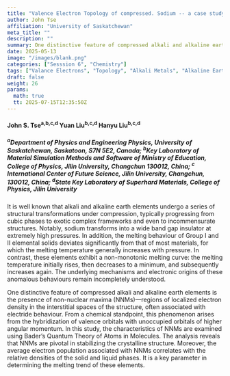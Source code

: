 ```yaml
---
title: "Valence Electron Topology of compressed. Sodium -- a case study"
author: John Tse
affiliation: "University of Saskatchewan"
meta_title: ""
description: ""
summary: One distinctive feature of compressed alkali and alkaline earth elementsis the presence of non-nuclear maxima (NNMs)—regions of localized electron density in the interstitial spaces of the structure, often associated with electride behaviour.
date: 2025-05-13
image: "/images/blank.png"
categories: ["Sesssion 6", "Chemistry"]
tags: ["Valance Electrons", "Topology", "Alkali Metals", "Alkaline Earth Metals", "Non-Nuclear Maxima", "NNMs", "QTAIM", "Chemical Bonding", "Melting Behaviour"]
draft: false
weight: 26
params:
  math: true
  tt: 2025-07-15T12:35:50Z
---
```


#### John S. Tse<sup>a,b,c,d</sup> Yuan Liu<sup>b,c,d</sup> Hanyu Liu<sup>b,c,d</sup>

##### <sup>a</sup>Department of Physics and Engineering Physics, University of Saskatchewan, Saskatoon, S7N 5E2, Canada; <sup>b</sup>Key Laboratory of Material Simulation Methods and Software of  Ministry of Education, College of Physics, Jilin University, Changchun 130012, China; <sup>c</sup> International Center of Future Science, Jilin University, Changchun, 130012, China; <sup>d</sup>State Key Laboratory of Superhard Materials, College of Physics, Jilin University

It is well known that alkali and alkaline earth elements undergo a
series of structural transformations under compression, typically
progressing from cubic phases to exotic complex frameworks and even to
incommensurate structures. Notably, sodium transforms into a wide band
gap insulator at extremely high pressures. In addition, the melting
behaviour of Group I and II elemental solids deviates significantly from
that of most materials, for which the melting temperature generally
increases with pressure. In contrast, these elements exhibit a
non-monotonic melting curve: the melting temperature initially rises,
then decreases to a minimum, and subsequently increases again. The
underlying mechanisms and electronic origins of these anomalous
behaviours remain incompletely understood.

One distinctive feature of compressed alkali and alkaline earth elements
is the presence of non-nuclear maxima (NNMs)—regions of localized
electron density in the interstitial spaces of the structure, often
associated with electride behaviour. From a chemical standpoint, this
phenomenon arises from the hybridization of valence orbitals with
unoccupied orbitals of higher angular momentum. In this study, the
characteristics of NNMs are examined using Bader’s Quantum Theory of
Atoms in Molecules. The analysis reveals that NNMs are pivotal in
stabilizing the crystalline structure. Moreover, the average electron
population associated with NNMs correlates with the relative densities
of the solid and liquid phases. It is a key parameter in determining the
melting trend of these elements.
